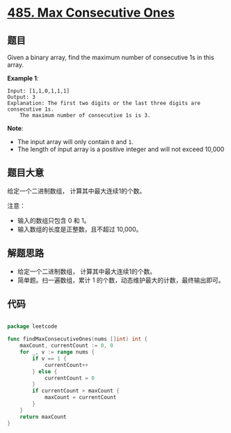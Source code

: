 # [485. Max Consecutive Ones](https://leetcode.com/problems/max-consecutive-ones/)


## 题目

Given a binary array, find the maximum number of consecutive 1s in this array.

**Example 1**:

```
Input: [1,1,0,1,1,1]
Output: 3
Explanation: The first two digits or the last three digits are consecutive 1s.
    The maximum number of consecutive 1s is 3.
```

**Note**:

- The input array will only contain `0` and `1`.
- The length of input array is a positive integer and will not exceed 10,000


## 题目大意

给定一个二进制数组， 计算其中最大连续1的个数。

注意：

- 输入的数组只包含 0 和 1。
- 输入数组的长度是正整数，且不超过 10,000。


## 解题思路

- 给定一个二进制数组， 计算其中最大连续1的个数。
- 简单题。扫一遍数组，累计 1 的个数，动态维护最大的计数，最终输出即可。

## 代码

```go

package leetcode

func findMaxConsecutiveOnes(nums []int) int {
	maxCount, currentCount := 0, 0
	for _, v := range nums {
		if v == 1 {
			currentCount++
		} else {
			currentCount = 0
		}
		if currentCount > maxCount {
			maxCount = currentCount
		}
	}
	return maxCount
}

```